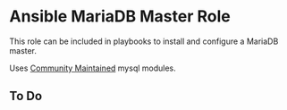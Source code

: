 # Ansible MariaDB Master Role

This role can be included in playbooks to install and configure a MariaDB master.

Uses [Community Maintained](https://docs.ansible.com/ansible/latest/modules/community_maintained.html#community-supported) mysql modules.

## To Do
